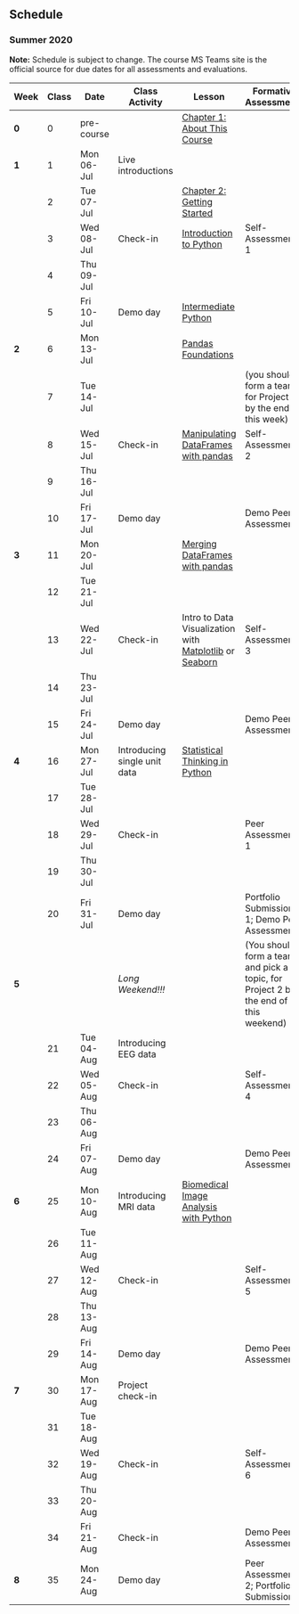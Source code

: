 ## Schedule
### Summer 2020

**Note:** Schedule is subject to change. The course MS Teams site is the official source for due dates for all assessments and evaluations.

| Week  | Class | Date       | Class Activity               | Lesson                                                                                                                                                                                                                            | Formative Assessments                                                                | Summative Evaluations |
|-------|-------|------------|------------------------------|-----------------------------------------------------------------------------------------------------------------------------------------------------------------------------------------------------------------------------------|--------------------------------------------------------------------------------------|-----------------------|
| **0** | 0     | pre-course |                              | [Chapter 1: About This Course](https://neural-data-science.github.io/NESC_3505_textbook/1/why.html)                                                                                                                                     |                                                                                      |                       |
| **1** | 1     | Mon 06-Jul | Live introductions           |                                                                                                                                                                                                                                   |                                                                                      |                       |
|       | 2     | Tue 07-Jul |                              | [Chapter 2: Getting Started](https://neural-data-science.github.io/NESC_3505_textbook/2/learning_objectives.html)                                                                                                                       |                                                                                      | Assignment 1          |
|       | 3     | Wed 08-Jul | Check-in                     | [Introduction to Python](https://learn.datacamp.com/courses/intro-to-python-for-data-science)                                                                                                                                     | Self-Assessment 1                                                                    |                       |
|       | 4     | Thu 09-Jul |                              |                                                                                                                                                                                                                                   |                                                                                      |                       |
|       | 5     | Fri 10-Jul | Demo day                     | [Intermediate Python](https://learn.datacamp.com/courses/intermediate-python-for-data-science)                                                                                                                                    |                                                                                      | Demo                  |
| **2** | 6     | Mon 13-Jul |                              | [Pandas Foundations](https://www.datacamp.com/courses/pandas-foundations)                                                                                                                                                         |                                                                                      | Assignment 2          |
|       | 7     | Tue 14-Jul |                              |                                                                                                                                                                                                                                   | (you should form a team for Project 1 by the end of this week)                       |                       |
|       | 8     | Wed 15-Jul | Check-in                     | [Manipulating DataFrames with pandas](https://www.datacamp.com/courses/manipulating-dataframes-with-pandas)                                                                                                                       | Self-Assessment 2                                                                    |                       |
|       | 9     | Thu 16-Jul |                              |                                                                                                                                                                                                                                   |                                                                                      |                       |
|       | 10    | Fri 17-Jul | Demo day                     |                                                                                                                                                                                                                                   | Demo Peer Assessment                                                                 | Demo                  |
| **3** | 11    | Mon 20-Jul |                              | [Merging DataFrames with pandas](https://www.datacamp.com/courses/merging-dataframes-with-pandas)                                                                                                                                 |                                                                                      |                       |
|       | 12    | Tue 21-Jul |                              |                                                                                                                                                                                                                                   |                                                                                      |                       |
|       | 13    | Wed 22-Jul | Check-in                     | Intro to Data Visualization with [Matplotlib](https://www.datacamp.com/courses/introduction-to-data-visualization-with-matplotlib) or [Seaborn](https://www.datacamp.com/courses/introduction-to-data-visualization-with-seaborn) | Self-Assessment 3                                                                    |                       |
|       | 14    | Thu 23-Jul |                              |                                                                                                                                                                                                                                   |                                                                                      |                       |
|       | 15    | Fri 24-Jul | Demo day                     |                                                                                                                                                                                                                                   | Demo Peer Assessment                                                                 | Assignment 3 & Demo   |
| **4** | 16    | Mon 27-Jul | Introducing single unit data | [Statistical Thinking in Python](https://www.datacamp.com/courses/statistical-thinking-in-python-part-1)                                                                                                                          |                                                                                      |                       |
|       | 17    | Tue 28-Jul |                              |                                                                                                                                                                                                                                   |                                                                                      |                       |
|       | 18    | Wed 29-Jul | Check-in                     |                                                                                                                                                                                                                                   | Peer Assessment 1                                                                    |                       |
|       | 19    | Thu 30-Jul |                              |                                                                                                                                                                                                                                   |                                                                                      |                       |
|       | 20    | Fri 31-Jul | Demo day                     |                                                                                                                                                                                                                                   | Portfolio Submission 1; Demo Peer Assessment                                         | Project 1 & Demo      |
| **5** |       |            | *Long Weekend!!!*            |                                                                                                                                                                                                                                   | (You should form a team, and pick a topic, for Project 2 by the end of this weekend) |                       |
|       | 21    | Tue 04-Aug | Introducing EEG data         |                                                                                                                                                                                                                                   |                                                                                      |                       |
|       | 22    | Wed 05-Aug | Check-in                     |                                                                                                                                                                                                                                   | Self-Assessment 4                                                                    |                       |
|       | 23    | Thu 06-Aug |                              |                                                                                                                                                                                                                                   |                                                                                      |                       |
|       | 24    | Fri 07-Aug | Demo day                     |                                                                                                                                                                                                                                   | Demo Peer Assessment                                                                 | Assignment 4 & Demo   |
| **6** | 25    | Mon 10-Aug | Introducing MRI data         | [Biomedical Image Analysis with Python](https://www.datacamp.com/courses/biomedical-image-analysis-in-python)                                                                                                                     |                                                                                      |                       |
|       | 26    | Tue 11-Aug |                              |                                                                                                                                                                                                                                   |                                                                                      |                       |
|       | 27    | Wed 12-Aug | Check-in                     |                                                                                                                                                                                                                                   | Self-Assessment 5                                                                    |                       |
|       | 28    | Thu 13-Aug |                              |                                                                                                                                                                                                                                   |                                                                                      |                       |
|       | 29    | Fri 14-Aug | Demo day                     |                                                                                                                                                                                                                                   | Demo Peer Assessment                                                                 | Assignment 5 & Demo   |
| **7** | 30    | Mon 17-Aug | Project check-in             |                                                                                                                                                                                                                                   |                                                                                      |                       |
|       | 31    | Tue 18-Aug |                              |                                                                                                                                                                                                                                   |                                                                                      |                       |
|       | 32    | Wed 19-Aug | Check-in                     |                                                                                                                                                                                                                                   | Self-Assessment 6                                                                    |                       |
|       | 33    | Thu 20-Aug |                              |                                                                                                                                                                                                                                   |                                                                                      |                       |
|       | 34    | Fri 21-Aug | Check-in                     |                                                                                                                                                                                                                                   | Demo Peer Assessment                                                                 | Demo                  |
| **8** | 35    | Mon 24-Aug | Demo day                     |                                                                                                                                                                                                                                   | Peer Assessment 2; Portfolio Submission 2                                            | Project 2             |
